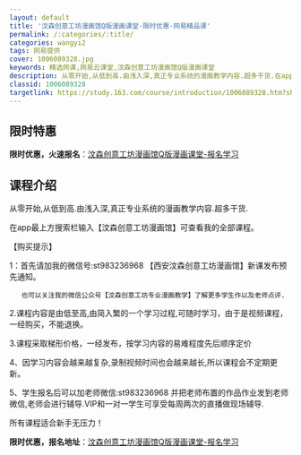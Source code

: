 ```yaml
---
layout: default
title: '汶森创意工坊漫画馆Q版漫画课堂-限时优惠-网易精品课'
permalink: /:categories/:title/
categories: wangyi2
tags: 网易提供
cover: 1006089328.jpg
keywords: 精选网课,网易云课堂,汶森创意工坊漫画馆Q版漫画课堂
description: 从零开始,从低到高.由浅入深,真正专业系统的漫画教学内容.超多干货.在app最上方搜索栏输入【汶森创意工坊漫画馆】可查看
classid: 1006089328
targetlink: https://study.163.com/course/introduction/1006089328.htm?share=1&shareId=1025206652&utm_campaign=share&utm_medium=iphoneShare&utm_source=&utm_u=1025206652
---
```


## 限时特惠

**限时优惠，火速报名**：[汶森创意工坊漫画馆Q版漫画课堂-报名学习](https://study.163.com/course/introduction/1006089328.htm?share=1&shareId=1025206652&utm_campaign=share&utm_medium=iphoneShare&utm_source=&utm_u=1025206652)

## 课程介绍

从零开始,从低到高.由浅入深,真正专业系统的漫画教学内容.超多干货.

在app最上方搜索栏输入【汶森创意工坊漫画馆】可查看我的全部课程。

【购买提示】

1：首先请加我的微信号:st983236968 【西安汶森创意工坊漫画馆】新课发布预先通知。

       也可以关注我的微信公众号【汶森创意工坊专业漫画教学】了解更多学生作以及老师点评.

2.课程内容是由低至高,由简入繁的一个学习过程,可随时学习，由于是视频课程，一经购买，不能退换。

3.课程采取梯形价格，一经发布，按学习内容的易难程度先后顺序定价

4、因学习内容会越来越复杂,录制视频时间也会越来越长,所以课程会不定期更新。

5、学生报名后可以加老师微信:st983236968 并把老师布置的作品作业发到老师微信,老师会进行辅导.VIP和一对一学生可享受每周两次的直播做现场辅导.

所有课程适合新手无压力！

**限时优惠，报名地址**：[汶森创意工坊漫画馆Q版漫画课堂-报名学习](https://study.163.com/course/introduction/1006089328.htm?share=1&shareId=1025206652&utm_campaign=share&utm_medium=iphoneShare&utm_source=&utm_u=1025206652)

